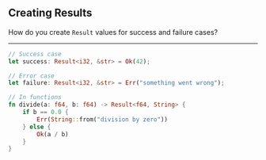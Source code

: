 ## Creating Results

How do you create `Result` values for success and failure cases?

---

```rust
// Success case
let success: Result<i32, &str> = Ok(42);

// Error case
let failure: Result<i32, &str> = Err("something went wrong");

// In functions
fn divide(a: f64, b: f64) -> Result<f64, String> {
    if b == 0.0 {
        Err(String::from("division by zero"))
    } else {
        Ok(a / b)
    }
}
```

